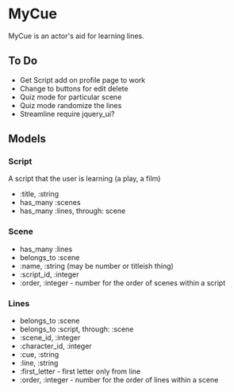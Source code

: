 # MyCue

MyCue is an actor's aid for learning lines.

## To Do
* Get Script add on profile page to work
* Change to buttons for edit delete
* Quiz mode for particular scene
* Quiz mode randomize the lines
* Streamline require jquery_ui?

## Models

### Script
A script that the user is learning (a play, a film)
* :title, :string
* has_many :scenes
* has_many :lines, through: scene

### Scene
* has_many :lines
* belongs_to :scene
* :name, :string (may be number or titleish thing)
* :script_id, :integer
* :order, :integer - number for the order of scenes within a script

### Lines
* belongs_to :scene
* belongs_to :script, through: :scene
* :scene_id, :integer
* :character_id, :integer
* :cue, :string
* :line, :string
* :first_letter - first letter only from line 
* :order, :integer - number for the order of lines within a scene